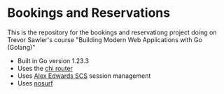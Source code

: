# Bookings and Reservations 

This is the repository for the bookings and reservationg project doing on Trevor Sawler's course "Building Modern Web Applications with Go (Golang)"

- Built in Go version 1.23.3
- Uses the [chi router](https://github.com/go-chi/chi/v5) 
- Uses [Alex Edwards SCS](https://github.com/alexedwards/scs/v2) session management 
- Uses [nosurf](https://github.com/justinas/nosurf) 
